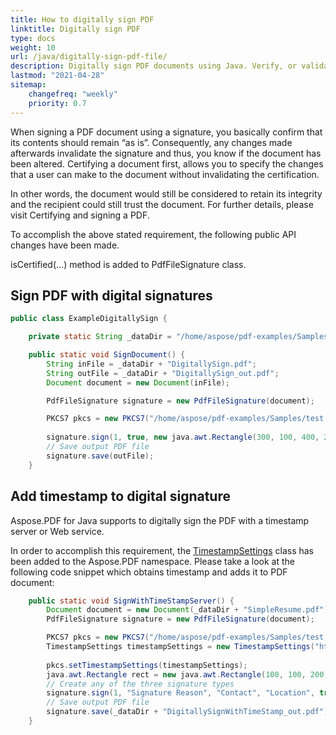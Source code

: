 ```yaml
---
title: How to digitally sign PDF
linktitle: Digitally sign PDF
type: docs
weight: 10
url: /java/digitally-sign-pdf-file/
description: Digitally sign PDF documents using Java. Verify, or validate the digitally sign PDFs with Java based application with PDF Library. You can certify a PDF file with a PKCS1-Certificate.
lastmod: "2021-04-28"
sitemap:
    changefreq: "weekly"
    priority: 0.7
---
```


When signing a PDF document using a signature, you basically confirm that its contents should remain “as is”. Consequently, any changes made afterwards invalidate the signature and thus, you know if the document has been altered. Certifying a document first, allows you to specify the changes that a user can make to the document without invalidating the certification.

In other words, the document would still be considered to retain its integrity and the recipient could still trust the document. For further details, please visit Certifying and signing a PDF.

To accomplish the above stated requirement, the following public API changes have been made.

isCertified(…) method is added to PdfFileSignature class.

## Sign PDF with digital signatures

```java
public class ExampleDigitallySign {

    private static String _dataDir = "/home/aspose/pdf-examples/Samples/Secure-Sign/";

    public static void SignDocument() {
        String inFile = _dataDir + "DigitallySign.pdf";
        String outFile = _dataDir + "DigitallySign_out.pdf";
        Document document = new Document(inFile);

        PdfFileSignature signature = new PdfFileSignature(document);

        PKCS7 pkcs = new PKCS7("/home/aspose/pdf-examples/Samples/test.pfx", "Pa$$w0rd2020"); // Use PKCS7/PKCS7Detached
                                                                                              // objects
        signature.sign(1, true, new java.awt.Rectangle(300, 100, 400, 200), pkcs);
        // Save output PDF file
        signature.save(outFile);
    }
```

## Add timestamp to digital signature

Aspose.PDF for Java supports to digitally sign the PDF with a timestamp server or Web service.

In order to accomplish this requirement, the [TimestampSettings](https://apireference.aspose.com/pdf/java/com.aspose.pdf/TimestampSettings) class has been added to the Aspose.PDF namespace. Please take a look at the following code snippet which obtains timestamp and adds it to PDF document:

```java
    public static void SignWithTimeStampServer() {
        Document document = new Document(_dataDir + "SimpleResume.pdf");
        PdfFileSignature signature = new PdfFileSignature(document);

        PKCS7 pkcs = new PKCS7("/home/aspose/pdf-examples/Samples/test.pfx", "Start2020");
        TimestampSettings timestampSettings = new TimestampSettings("https://freetsa.org/tsr", ""); // User/Password can
                                                                                                    // be omitted
        pkcs.setTimestampSettings(timestampSettings);
        java.awt.Rectangle rect = new java.awt.Rectangle(100, 100, 200, 100);
        // Create any of the three signature types
        signature.sign(1, "Signature Reason", "Contact", "Location", true, rect, pkcs);
        // Save output PDF file
        signature.save(_dataDir + "DigitallySignWithTimeStamp_out.pdf");
    }
```
